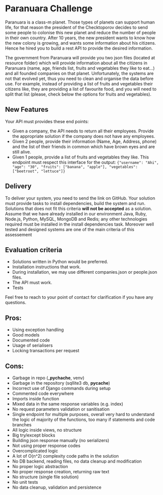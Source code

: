 # Paranuara Challenge
Paranuara is a class-m planet. Those types of planets can support human life, for that reason the president of the Checktoporov decides to send some people to colonise this new planet and
reduce the number of people in their own country. After 10 years, the new president wants to know how the new colony is growing, and wants some information about his citizens. Hence he hired you to build a rest API to provide the desired information.

The government from Paranuara will provide you two json files (located at resource folder) which will provide information about all the citizens in Paranuara (name, age, friends list, fruits and vegetables they like to eat...) and all founded companies on that planet.
Unfortunately, the systems are not that evolved yet, thus you need to clean and organise the data before use.
For example, instead of providing a list of fruits and vegetables their citizens like, they are providing a list of favourite food, and you will need to split that list (please, check below the options for fruits and vegetables).

## New Features
Your API must provides these end points:
- Given a company, the API needs to return all their employees. Provide the appropriate solution if the company does not have any employees.
- Given 2 people, provide their information (Name, Age, Address, phone) and the list of their friends in common which have brown eyes and are still alive.
- Given 1 people, provide a list of fruits and vegetables they like. This endpoint must respect this interface for the output: `{"username": "Ahi", "age": "30", "fruits": ["banana", "apple"], "vegetables": ["beetroot", "lettuce"]}`

## Delivery
To deliver your system, you need to send the link on GitHub. Your solution must provide tasks to install dependencies, build the system and run. Solutions that does not fit this criteria **will not be accepted** as a solution. Assume that we have already installed in our environment Java, Ruby, Node.js, Python, MySQL, MongoDB and Redis; any other technologies required must be installed in the install dependencies task. Moreover well tested and designed systems are one of the main criteria of this assessement 

## Evaluation criteria
- Solutions written in Python would be preferred.
- Installation instructions that work.
- During installation, we may use different companies.json or people.json files.
- The API must work.
- Tests

Feel free to reach to your point of contact for clarification if you have any questions.

## Pros:
- Using exception handling
- Good models
- Documented code
- Usage of serialisers
- Locking transactions per request


## Cons:

- Garbage in repo (___pychache__, venv)
- Garbage in the repository (sqllite3 db, __pycache__)
- Incorrect use of Django commands during setup
- Commented code everywhere
- Imports inside function
- Mixed data in the same response variables (e.g. index)
- No request parameters validation or sanitisation
- Single endpoint for multiple purposes, overall very hard to understand the logic of majority of the functions, too many if statements and code branches
- All logic inside views, no structure
- Big try/except blocks
- Building json response manually (no serializers)
- Not using proper response codes
- Overcomplicated logic
- A lot of O(n^2) complexity code paths in the solution
- No DB backend, reading files, no data cleanup and modification
- No proper logic abstraction
- No proper response creation, returning raw text
- No structure (single file solution)
- No unit tests
- No data cleanup, validation and persistence
